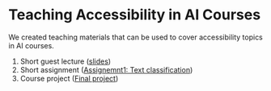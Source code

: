 # Teaching Accessibility in AI Courses
We created teaching materials that can be used to cover accessibility topics in AI courses.
1. Short guest lecture ([slides](Accessibility_and_AI.pptx))
2. Short assignment ([Assignemnt1: Text classification](a1.ipynb))
3. Course project ([Final project](Final_Project.ipynb))

